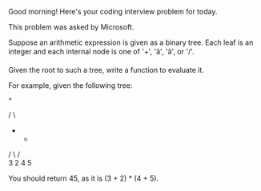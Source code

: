Good morning! Here's your coding interview problem for today.

This problem was asked by Microsoft.

Suppose an arithmetic expression is given as a binary tree. Each leaf is an
integer and each internal node is one of '+', 'â', 'â', or '/'.

Given the root to such a tree, write a function to evaluate it.

For example, given the following tree:

    *
   / \
  +    +
 / \  / \
3  2  4  5


You should return 45, as it is (3 + 2) * (4 + 5).


